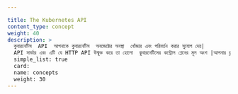 ```yaml
---

title: The Kubernetes API
content_type: concept
weight: 40
description: >
  কুবারনেটিস  API  আপনাকে কুবারনেটিস  অবজেক্টের অবস্থা  খোঁজার এবং পরিবর্তন করার সুযোগ দেয়|
  API সার্ভার এবং এটি যে HTTP API উন্মুক্ত করে তা হোলো  কুবারনেটিসের কন্ট্রোল প্লেনের মূল অংশ |আপনার ক্লাস্টারের  বিভিন্ন অংশ ,ক্লাস্টার ব্যাবহারকারী এবং বহিরাগত কম্পোনেন্টস একে অপরের  সাথে API Server এর মাধ্যমে  যোগাযোগ করে |
  simple_list: true
  card:
  name: concepts
  weight: 30
---
```


